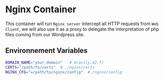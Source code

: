 # Nginx Container
This container will run `Nginx server` intercept all HTTP requests from `Web Client`, we will also use it as a proxy to delegate the interpretation of php files coming from our Wordpress site.

## Environnement Variables

```bash
DOMAIN_NAME="your-domain" 	# mravily.42.fr
CERTS="/path/to/certs" 	# ./nginx/certs
NGINX_CFG="=/path/to/nginx/config"	#./nginx/config
```




